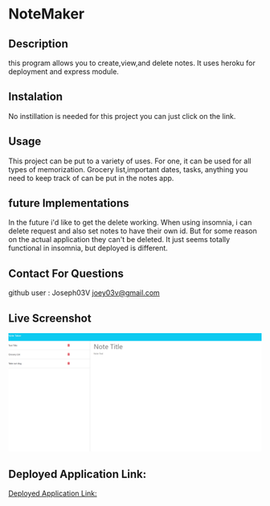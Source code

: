# NoteMaker

## Description
this program allows you to create,view,and delete notes. It uses heroku for deployment and express module.

## Instalation
No instillation is needed for this project you can just click on the link.

## Usage
This project can be put to a variety of uses. For one, it can be used for all types of memorization.
Grocery list,important dates, tasks, anything you need to keep track of can be put in the notes app.

## future Implementations
In the future i'd like to get the delete working. When using insomnia, i can delete request and also set notes to have their own id.
But for some reason on the actual application they can't be deleted. It just seems totally functional in insomnia, but deployed is different.

## Contact For Questions
github user : Joseph03V
joey03v@gmail.com

## Live Screenshot
![Alt text](<public\assets\Screenshot 2023-12-08 144547.png>)


## Deployed Application Link:
[Deployed Application Link:](https://dontforgettodo-e5f946e5e231.herokuapp.com/notes)